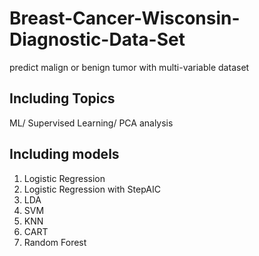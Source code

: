 # Breast-Cancer-Wisconsin-Diagnostic-Data-Set
predict malign or benign tumor with multi-variable dataset

## Including Topics
ML/ Supervised Learning/ PCA analysis
## Including models
1. Logistic Regression
2. Logistic Regression with StepAIC
3. LDA
4. SVM
5. KNN
6. CART
7. Random Forest


